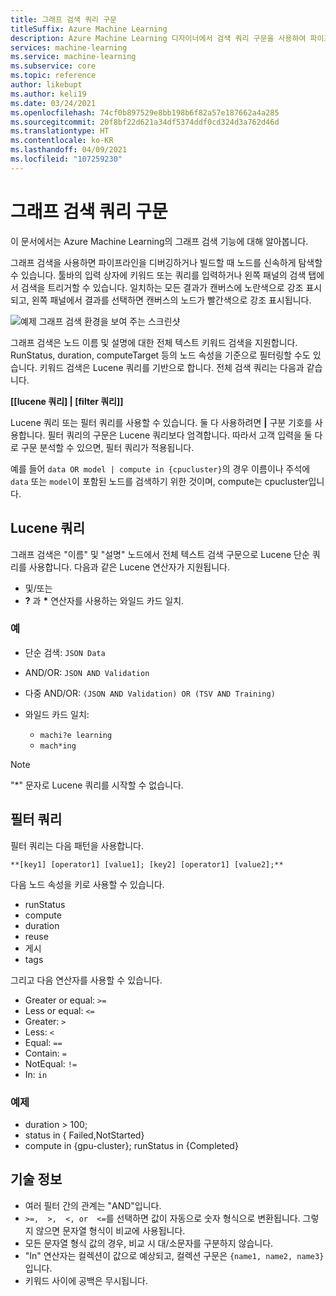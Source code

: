 ```yaml
---
title: 그래프 검색 쿼리 구문
titleSuffix: Azure Machine Learning
description: Azure Machine Learning 디자이너에서 검색 쿼리 구문을 사용하여 파이프라인 그래프에서 노드를 검색하는 방법을 알아봅니다.
services: machine-learning
ms.service: machine-learning
ms.subservice: core
ms.topic: reference
author: likebupt
ms.author: keli19
ms.date: 03/24/2021
ms.openlocfilehash: 74cf0b897529e8bb198b6f82a57e187662a4a285
ms.sourcegitcommit: 20f8bf22d621a34df5374ddf0cd324d3a762d46d
ms.translationtype: HT
ms.contentlocale: ko-KR
ms.lasthandoff: 04/09/2021
ms.locfileid: "107259230"
---
```

# <a name="graph-search-query-syntax"></a>그래프 검색 쿼리 구문

이 문서에서는 Azure Machine Learning의 그래프 검색 기능에 대해 알아봅니다. 

그래프 검색을 사용하면 파이프라인을 디버깅하거나 빌드할 때 노드를 신속하게 탐색할 수 있습니다. 툴바의 입력 상자에 키워드 또는 쿼리를 입력하거나 왼쪽 패널의 검색 탭에서 검색을 트리거할 수 있습니다. 일치하는 모든 결과가 캔버스에 노란색으로 강조 표시되고, 왼쪽 패널에서 결과를 선택하면 캔버스의 노드가 빨간색으로 강조 표시됩니다.

![예제 그래프 검색 환경을 보여 주는 스크린샷](media/search/graph-search-0322.png)

그래프 검색은 노드 이름 및 설명에 대한 전체 텍스트 키워드 검색을 지원합니다. RunStatus, duration, computeTarget 등의 노드 속성을 기준으로 필터링할 수도 있습니다. 키워드 검색은 Lucene 쿼리를 기반으로 합니다. 전체 검색 쿼리는 다음과 같습니다.  

**[[lucene 쿼리] | [filter 쿼리]]** 

Lucene 쿼리 또는 필터 쿼리를 사용할 수 있습니다. 둘 다 사용하려면 **|** 구분 기호를 사용합니다. 필터 쿼리의 구문은 Lucene 쿼리보다 엄격합니다. 따라서 고객 입력을 둘 다로 구문 분석할 수 있으면, 필터 쿼리가 적용됩니다.

예를 들어 `data OR model | compute in {cpucluster}`의 경우 이름이나 주석에 `data` 또는 `model`이 포함된 노드를 검색하기 위한 것이며, compute는 cpucluster입니다.
 

## <a name="lucene-query"></a>Lucene 쿼리

그래프 검색은 "이름" 및 "설명" 노드에서 전체 텍스트 검색 구문으로 Lucene 단순 쿼리를 사용합니다. 다음과 같은 Lucene 연산자가 지원됩니다.

 
- 및/또는
- **?** 과 **\*** 연산자를 사용하는 와일드 카드 일치.

### <a name="examples"></a>예

- 단순 검색: `JSON Data`

- AND/OR: `JSON AND Validation`

- 다중 AND/OR: `(JSON AND Validation) OR (TSV AND Training)`

 
- 와일드 카드 일치: 
    - `machi?e learning`
    - `mach*ing`
 
>[!NOTE]
> "*" 문자로 Lucene 쿼리를 시작할 수 없습니다.

##  <a name="filter-query"></a>필터 쿼리

 
필터 쿼리는 다음 패턴을 사용합니다.
 
`**[key1] [operator1] [value1]; [key2] [operator1] [value2];**`

 
다음 노드 속성을 키로 사용할 수 있습니다.

- runStatus
- compute
- duration
- reuse
- 게시
- tags

그리고 다음 연산자를 사용할 수 있습니다.

- Greater or equal: `>=`
- Less or equal: `<=`
- Greater: `>`
- Less: `<`
- Equal: `==`
- Contain: `=`
- NotEqual: `!=`
- In: `in`

 
 

### <a name="example"></a>예제

- duration > 100;
- status in { Failed,NotStarted}
- compute in {gpu-cluster}; runStatus in {Completed}

## <a name="technical-notes"></a>기술 정보

- 여러 필터 간의 관계는 "AND"입니다.
- `>=,  >,  <, or  <=`를 선택하면 값이 자동으로 숫자 형식으로 변환됩니다. 그렇지 않으면 문자열 형식이 비교에 사용됩니다.
- 모든 문자열 형식 값의 경우, 비교 시 대/소문자를 구분하지 않습니다.
- "In" 연산자는 컬렉션이 값으로 예상되고, 컬렉션 구문은 `{name1, name2, name3}`입니다.
- 키워드 사이에 공백은 무시됩니다.